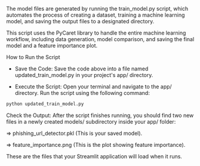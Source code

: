 The model files are generated by running the train_model.py script, which automates the process of creating a dataset, training a machine learning model, and saving the output files to a designated directory.

This script uses the PyCaret library to handle the entire machine learning workflow, including data generation, model comparison, and saving the final model and a feature importance plot.

How to Run the Script
- Save the Code: Save the code above into a file named updated_train_model.py in your project's app/ directory.

- Execute the Script: Open your terminal and navigate to the app/ directory. Run the script using the following command:


```bash
python updated_train_model.py 
```
    
Check the Output: After the script finishes running, you should find two new files in a newly created models/ subdirectory inside your app/ folder:

=> phishing_url_detector.pkl (This is your saved model).

=> feature_importance.png (This is the plot showing feature importance).

These are the files that your Streamlit application will load when it runs.


